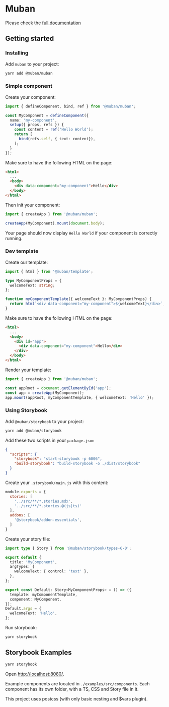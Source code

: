 # Muban

Please check the [full documentation](https://mubanjs.github.io/muban/)

## Getting started

### Installing

Add `muban` to your project:
```sh
yarn add @muban/muban
```

### Simple component

Create your component:
```ts
import { defineComponent, bind, ref } from '@muban/muban';

const MyComponent = defineComponent({
  name: 'my-component',
  setup({ props, refs }) {
    const content = ref('Hello World');
    return [
      bind(refs.self, { text: content}),
    ];
  }
});
```

Make sure to have the following HTML on the page:
```html
<html>
  ...
  <body>
    <div data-component="my-component">Hello</div>
  </body>
</html>
```

Then init your component:
```ts
import { createApp } from '@muban/muban';

createApp(MyComponent).mount(document.body);
```

Your page should now display `Hello World` if your component is correctly running.

### Dev template

Create our template:
```ts
import { html } from '@muban/template';

type MyComponentProps = {
  welcomeText: string;
};

function myComponentTemplate({ welcomeText }: MyComponentProps) {
  return html`<div data-component="my-component">${welcomeText}</div>`;
}
```

Make sure to have the following HTML on the page:
```html
<html>
  ...
  <body>
    <div id="app">
      <div data-component="my-component">Hello</div>
    </div>
  </body>
</html>
```

Render your template:
```ts
import { createApp } from '@muban/muban';

const appRoot = document.getElementById('app');
const app = createApp(MyComponent);
app.mount(appRoot, myComponentTemplate, { welcomeText: 'Hello' });
```

### Using Storybook

Add `@muban/storybook` to your project:
```sh
yarn add @muban/storybook
```

Add these two scripts in your `package.json`

```json
{
  "scripts": {
    "storybook": "start-storybook -p 6006",
    "build-storybook": "build-storybook -o ./dist/storybook"  
  }
}
```

Create your `.storybook/main.js` with this content:
```js
module.exports = {
  stories: [
    '../src/**/*.stories.mdx',
    '../src/**/*.stories.@(js|ts)'
  ],
  addons: [
    '@storybook/addon-essentials',
  ]
}
```

Create your story file:
```ts
import type { Story } from '@muban/storybook/types-6-0';

export default {
  title: 'MyComponent',
  argTypes: {
    welcomeText: { control: 'text' },
  },
};

export const Default: Story<MyComponentProps> = () => ({
  template: myComponentTemplate,
  component: MyComponent,
});
Default.args = {
  welcomeText: 'Hello',
};
```

Run storybook:
```sh
yarn storybook
```


## Storybook Examples

```sh
yarn storybook
```

Open [http://localhost:8080/](http://localhost:6006/).

Example components are located in `./examples/src/components`. Each component has its own folder,
with a TS, CSS and Story file in it.

This project uses postcss (with only basic nesting and $vars plugin).
